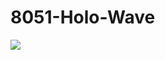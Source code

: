 # 8051-Holo-Wave
![](https://github.com/pkbbkphey/8051-Holo-Wave/blob/main/img/20240620_232431.jpg)
